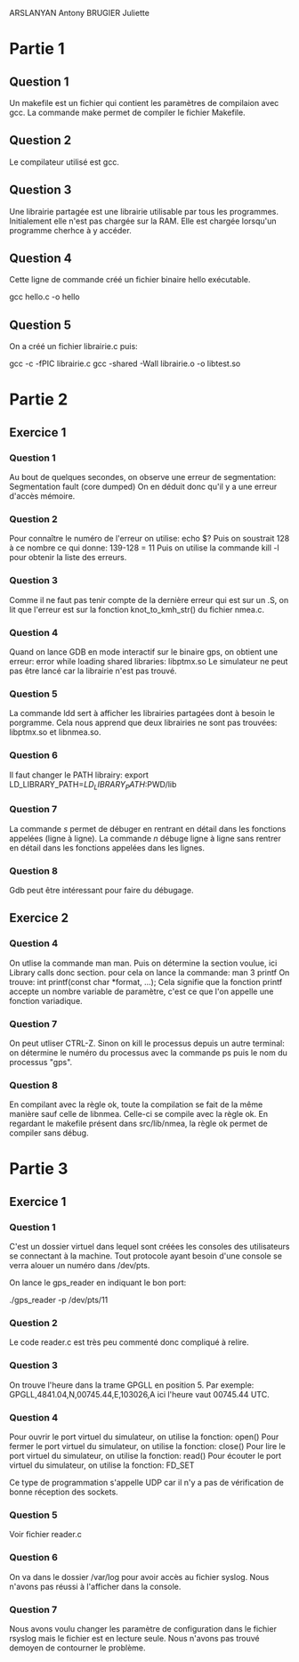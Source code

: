 ARSLANYAN Antony
BRUGIER Juliette

# Partie 1

## Question 1
Un makefile est un fichier qui contient les paramètres de compilaion avec gcc.
La commande make permet de compiler le fichier Makefile.

## Question 2
Le compilateur utilisé est gcc.

## Question 3
Une librairie partagée est une librairie utilisable par tous les programmes. Initialement elle n'est pas chargée sur la RAM. Elle est chargée lorsqu'un programme cherhce à y accéder.

## Question 4
Cette ligne de commande créé un fichier binaire hello exécutable.

gcc hello.c -o hello

## Question 5
On a créé un fichier librairie.c puis:

gcc -c -fPIC librairie.c
gcc -shared -Wall librairie.o -o libtest.so

# Partie 2

## Exercice 1

### Question 1
Au bout de quelques secondes, on observe une erreur de segmentation:
Segmentation fault (core dumped)
On en déduit donc qu'il y a une erreur d'accès mémoire.

### Question 2
Pour connaître le numéro de l'erreur on utilise:
echo $?
Puis on soustrait 128 à ce nombre ce qui donne: 139-128 = 11
Puis on utilise la commande kill -l pour obtenir la liste des erreurs.

### Question 3
Comme il ne faut pas tenir compte de la dernière erreur qui est sur un .S, on lit que l'erreur est sur la fonction knot_to_kmh_str() du fichier nmea.c.

### Question 4
Quand on lance GDB en mode interactif sur le binaire gps, on obtient une erreur:
error while loading shared libraries: libptmx.so
Le simulateur ne peut pas être lancé car la librairie n'est pas trouvé.

### Question 5
La commande ldd sert à afficher les librairies partagées dont à besoin le porgramme.
Cela nous apprend que deux librairies ne sont pas trouvées: libptmx.so et libnmea.so.

### Question 6
Il faut changer le PATH librairy:
export LD_LIBRARY_PATH=$LD_LIBRARY_PATH:$PWD/lib

### Question 7
La commande *s* permet de débuger en rentrant en détail dans les fonctions appelées (ligne à ligne).
La commande *n* débuge ligne à ligne sans rentrer en détail dans les fonctions appelées dans les lignes.

### Question 8
Gdb peut être intéressant pour faire du débugage.

## Exercice 2

### Question 4
On utlise la commande man man.
Puis on détermine la section voulue, ici Library calls donc section.
pour cela on lance la commande:
man 3 printf
On trouve:
int printf(const char *format, ...);
Cela signifie que la fonction printf accepte un nombre variable de paramètre, c'est ce que l'on appelle une fonction variadique.

### Question 7
On peut utliser CTRL-Z. Sinon on kill le processus depuis un autre terminal: on détermine le numéro du processus avec la commande ps puis le nom du processus "gps".

### Question 8
En compilant avec la règle ok, toute la compilation se fait de la même manière sauf celle de libnmea. Celle-ci se compile avec la règle ok. En regardant le makefile présent dans src/lib/nmea, la règle ok permet de compiler sans débug.

# Partie 3

## Exercice 1

### Question 1
C'est un dossier virtuel dans lequel sont créées les consoles des utilisateurs se connectant à la machine. Tout protocole ayant besoin d'une console se verra alouer un numéro dans /dev/pts.

On lance le gps_reader en indiquant le bon port:

./gps_reader -p /dev/pts/11

### Question 2
Le code reader.c est très peu commenté donc compliqué à relire.

### Question 3
On trouve l'heure dans la trame GPGLL en position 5.
Par exemple:
GPGLL,4841.04,N,00745.44,E,103026,A
ici l'heure vaut 00745.44 UTC.

### Question 4
Pour ouvrir le port virtuel du simulateur, on utilise la fonction:
open()
Pour fermer le port virtuel du simulateur, on utilise la fonction:
close()
Pour lire le port virtuel du simulateur, on utilise la fonction:
read()
Pour écouter le port virtuel du simulateur, on utilise la fonction:
FD_SET

Ce type de programmation s'appelle UDP car il n'y a pas de vérification de bonne réception des sockets.

### Question 5
Voir fichier reader.c

### Question 6
On va dans le dossier /var/log pour avoir accès au fichier syslog.
Nous n'avons pas réussi à l'afficher dans la console.

### Question 7
Nous avons voulu changer les paramètre de configuration dans le fichier rsyslog mais le fichier est en lecture seule.
Nous n'avons pas trouvé demoyen de contourner le problème.










 






